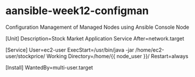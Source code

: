 # aansible-week12-configman
Configuration Management of Managed Nodes using Ansible Console Node


[Unit]
     Description=Stock Market Application Service
    After=network.target

[Service]
       User=ec2-user
       ExecStart=/usr/bin/java -jar /home/ec2-user/stockprice/
       Working Directory=/home/{{ node_user }}/
       Restart=always

[Install]
        WantedBy=multi-user.target